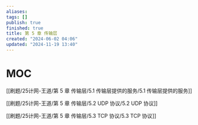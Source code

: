 ```yaml
---
aliases: 
tags: []
publish: true
finished: true
title: 第 5 章 传输层
created: "2024-06-02 04:06"
updated: "2024-11-19 13:40"
---
```

# MOC

[[刷题/25计网-王道/第 5 章 传输层/5.1 传输层提供的服务/5.1 传输层提供的服务]]

[[刷题/25计网-王道/第 5 章 传输层/5.2 UDP 协议/5.2 UDP 协议]]

[[刷题/25计网-王道/第 5 章 传输层/5.3 TCP 协议/5.3 TCP 协议]]
